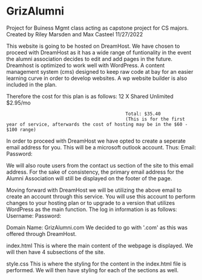 # GrizAlumni
Project for Buiness Mgmt class acting as capstone project for CS majors.
Created by Riley Marsden and Max Casteel
11/27/2022

This website is going to be hosted on DreamHost.  We have chosen to proceed with DreamHost as it has a wide range of funtionality in the event the alumni association decides to edit and add pages in the future.  Dreamhost is optimized to work well with WordPress.  A content management system (cms) designed to keep raw code at bay for an easier learning curve in order to develop websites.  A wp website builder is also included in the plan.

Therefore the cost for this plan is as follows:
                                                12 X Shared Unlimited $2.95/mo

                                                Total: $35.40
                                                (This is for the first year of service, afterwards the cost of hosting may be in the $60 - $100 range)


In order to proceed with DreamHost we have opted to create a seperate email address for you.  This will be a microsoft outlook account.
Thus:
    Email: 
    Password:

We will also route users from the contact us section of the site to this email address.  For the sake of consistency, the primary email address for the Alumni Association will still be displayed on the footer of the page.

Moving forward with DreamHost we will be utilizing the above email to create an account through this service.  You will use this account to perform changes to your hosting plan or to upgrade to a version that utilizes WordPress as the main function.  The log in information is as follows:
                                    Username:
                                    Password:


Domain Name: GrizAlumni.com
We decided to go with '.com' as this was offered through DreamHost.



index.html
This is where the main content of the webpage is displayed.
We will then have 4 subsections of the site.


style.css
This is where the styling for the content in the index.html file is performed.
We will then have styling for each of the sections as well.


